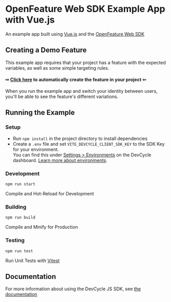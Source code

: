 # OpenFeature Web SDK Example App with Vue.js

An example app built using [Vue.js](https://vuejs.org/) and the [OpenFeature Web SDK](https://docs.devcycle.com/sdk/client-side-sdks/javascript/javascript-openfeature)

## Creating a Demo Feature

This example app requires that your project has a feature with the expected variables, as well as some simple targeting rules.

#### ⇨ [Click here](https://app.devcycle.com/r/create?resource=feature&key=hello-togglebot) to automatically create the feature in your project ⇦

When you run the example app and switch your identity between users, you'll be able to see the feature's different variations.

## Running the Example

### Setup

- Run `npm install` in the project directory to install dependencies
- Create a `.env` file and set `VITE_DEVCYCLE_CLIENT_SDK_KEY` to the SDK Key for your environment.\
  You can find this under [Settings > Environments](https://app.devcycle.com/r/environments) on the DevCycle dashboard. [Learn more about environments](https://docs.devcycle.com/essentials/environments).

### Development

`npm run start`

Compile and Hot-Reload for Development

### Building

`npm run build`

Compile and Minify for Production

### Testing

`npm run test`

Run Unit Tests with [Vitest](https://vitest.dev/)

## Documentation

For more information about using the DevCycle JS SDK, see [the documentation](https://docs.devcycle.com/sdk/client-side-sdks/javascript/)
